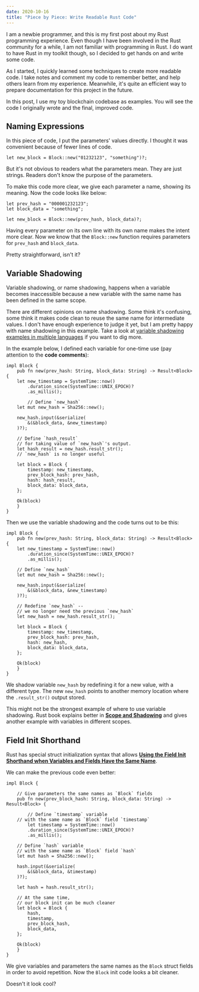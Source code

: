 ```yaml
---
date: 2020-10-16
title: "Piece by Piece: Write Readable Rust Code"
---
```


I am a newbie programmer,
and this is my first post about my Rust programming experience.
Even though I have been involved in the Rust community for a while,
I am not familiar with programming in Rust.
I do want to have Rust in my toolkit though,
so I decided to get hands on and write some code.

As I started, 
I quickly learned some techniques to create more readable code.
I take notes and comment my code to remember better,
and help others learn from my experience.
Meanwhile, it's quite an efficient way to prepare documentation
for this project in the future.

In this post,
I use my toy blockchain codebase as examples.
You will see the code I originally wrote
and the final, improved code.


## Naming Expressions

In this piece of code, I put the parameters' values directly.
I thought it was convenient because of fewer lines of code.

```
let new_block = Block::new("01232123", "something")?;
```

But it's not obvious to readers what the parameters mean.
They are just strings.
Readers don't know the purpose of the parameters.

To make this code more clear,
we give each parameter a name, showing its meaning.
Now the code looks like below:

```
let prev_hash = "000001232123";
let block_data = "something";

let new_block = Block::new(prev_hash, block_data)?;
```

Having every parameter on its own line with its own name
makes the intent more clear.
Now we know that the `Block::new` function
requires parameters for `prev_hash` and `block_data`.

Pretty straightforward, isn't it?

## Variable Shadowing

Variable shadowing, or name shadowing,
happens when a variable becomes inaccessible because
a new variable with the same name has been defined
in the same scope.

There are different opinions on name shadowing.
Some think it's confusing,
some think it makes code clean to reuse the same name for intermediate values.
I don't have enough experience to judge it yet, 
but I am pretty happy with name shadowing in this example.
Take a look at [variable shadowing examples in multiple languages](https://en.wikipedia.org/wiki/Variable_shadowing)
if you want to dig more.

In the example below, I defined each variable for one-time use
(pay attention to the **code comments**):

```
impl Block {
    pub fn new(prev_hash: String, block_data: String) -> Result<Block> {
	let new_timestamp = SystemTime::now()
		.duration_since(SystemTime::UNIX_EPOCH)?
		.as_millis(); 

        // Define `new_hash`
	let mut new_hash = Sha256::new();
	
	new_hash.input(&serialize(
	    &(&block_data, &new_timestamp)
	)?);

	// Define `hash_result`
	// for taking value of `new_hash`'s output.
	let hash_result = new_hash.result_str();
	// `new_hash` is no longer useful 

	let block = Block {
	    timestamp: new_timestamp,
	    prev_block_hash: prev_hash,
	    hash: hash_result,
	    block_data: block_data,
	};

	Ok(block)
    }
}
```

Then we use the variable shadowing and
the code turns out to be this:

```
impl Block {
    pub fn new(prev_hash: String, block_data: String) -> Result<Block> {
	let new_timestamp = SystemTime::now()
		.duration_since(SystemTime::UNIX_EPOCH)?
		.as_millis(); 

	// Define `new_hash`
	let mut new_hash = Sha256::new();
	
	new_hash.input(&serialize(
	    &(&block_data, &new_timestamp)
	)?);

	// Redefine `new_hash` --
	// we no longer need the previous `new_hash`
	let new_hash = new_hash.result_str();

	let block = Block {
	    timestamp: new_timestamp,
	    prev_block_hash: prev_hash,
	    hash: new_hash,
	    block_data: block_data,
	};

	Ok(block)
    }
}
```
We shadow variable `new_hash` by redefining it for a new value,
with a different type.
The new `new_hash` points to another memory location where
the `.result_str()` output stored.

This might not be the strongest example of where
to use variable shadowing.
Rust book explains better in [**Scope and Shadowing**](https://doc.rust-lang.org/rust-by-example/variable_bindings/scope.html#scope-and-shadowing)
and gives another example with variables in different scopes.


## Field Init Shorthand

Rust has special struct initialization syntax that allows 
[**Using the Field Init Shorthand when Variables and Fields Have the Same Name**](https://doc.rust-lang.org/book/ch05-01-defining-structs.html#using-the-field-init-shorthand-when-variables-and-fields-have-the-same-name).

We can make the previous code even better:

```
impl Block {

    // Give parameters the same names as `Block` fields
    pub fn new(prev_block_hash: String, block_data: String) -> Result<Block> {

    	// Define `timestamp` variable 
	// with the same name as `Block` field `timestamp`
    	let timestamp = SystemTime::now()
		.duration_since(SystemTime::UNIX_EPOCH)?
		.as_millis(); 

	// Define `hash` variable
	// with the same name as `Block` field `hash`
	let mut hash = Sha256::new();
	
	hash.input(&serialize(
	    &(&block_data, &timestamp)
	)?);

	let hash = hash.result_str();

	// At the same time,
	// our block init can be much cleaner
	let block = Block {
	    hash,
	    timestamp,
	    prev_block_hash,
	    block_data,
	};

	Ok(block)
    }
}
```

We give variables and parameters the same names
as the `Block` struct fields in order to avoid repetition.
Now the `Block` init code looks a bit cleaner.

Doesn't it look cool?
